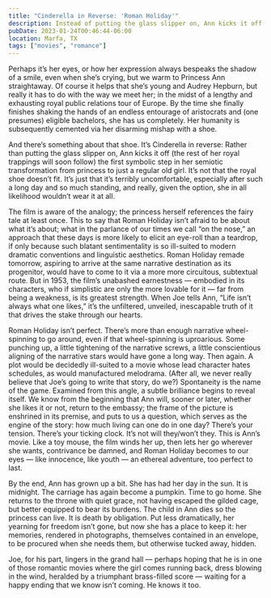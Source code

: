```yaml
---
title: "Cinderella in Reverse: 'Roman Holiday'"
description: Instead of putting the glass slipper on, Ann kicks it off.
pubDate: 2023-01-24T00:46:44-06:00
location: Marfa, TX
tags: ["movies", "romance"]
---
```

Perhaps it’s her eyes, or how her expression always bespeaks the shadow of a smile, even when she’s crying, but we warm to Princess Ann straightaway. Of course it helps that she’s young and Audrey Hepburn, but really it has to do with the way we meet her; in the midst of a lengthy and exhausting royal public relations tour of Europe. By the time she finally finishes shaking the hands of an endless entourage of aristocrats and (one presumes) eligible bachelors, she has us completely. Her humanity is subsequently cemented via her disarming mishap with a shoe.

And there’s something about that shoe. It’s Cinderella in reverse: Rather than putting the glass slipper on, Ann kicks it off (the rest of her royal trappings will soon follow) the first symbolic step in her semiotic transformation from princess to just a regular old girl. It’s not that the royal shoe doesn’t fit. It’s just that it’s terribly uncomfortable, especially after such a long day and so much standing, and really, given the option, she in all likelihood wouldn’t wear it at all.

The film is aware of the analogy; the princess herself references the fairy tale at least once. This to say that Roman Holiday isn’t afraid to be about what it’s about; what in the parlance of our times we call “on the nose,” an approach that these days is more likely to elicit an eye-roll than a teardrop, if only because such blatant sentimentality is so ill-suited to modern dramatic conventions and linguistic aesthetics. Roman Holiday remade tomorrow, aspiring to arrive at the same narrative destination as its progenitor, would have to come to it via a more more circuitous, subtextual route. But in 1953, the film’s unabashed earnestness — embodied in its characters, who if simplistic are only the more lovable for it — far from being a weakness, is its greatest strength. When Joe tells Ann, “Life isn’t always what one likes,” it’s the unfiltered, unveiled, inescapable truth of it that drives the stake through our hearts.

Roman Holiday isn’t perfect. There’s more than enough narrative wheel-spinning to go around, even if that wheel-spinning is uproarious. Some punching up, a little tightening of the narrative screws, a little conscientious aligning of the narrative stars would have gone a long way. Then again. A plot would be decidedly ill-suited to a movie whose lead character hates schedules, as would manufactured melodrama. (After all, we never really believe that Joe’s going to write that story, do we?) Spontaneity is the name of the game. Examined from this angle, a subtle brilliance begins to reveal itself. We know from the beginning that Ann will, sooner or later, whether she likes it or not, return to the embassy; the frame of the picture is enshrined in its premise, and puts to us a question, which serves as the engine of the story: how much living can one do in one day? There’s your tension. There’s your ticking clock. It’s not will they/won’t they. This is Ann’s movie. Like a toy mouse, the film winds her up, then lets her go wherever she wants, contrivance be damned, and Roman Holiday becomes to our eyes — like innocence, like youth — an ethereal adventure, too perfect to last.

By the end, Ann has grown up a bit. She has had her day in the sun. It is midnight. The carriage has again become a pumpkin. Time to go home. She returns to the throne with quiet grace, not having escaped the gilded cage, but better equipped to bear its burdens. The child in Ann dies so the princess can live. It is death by obligation. Put less dramatically, her yearning for freedom isn’t gone, but now she has a place to keep it: her memories, rendered in photographs, themselves contained in an envelope, to be procured when she needs them, but otherwise tucked away, hidden.

Joe, for his part, lingers in the grand hall — perhaps hoping that he is in one of those romantic movies where the girl comes running back, dress blowing in the wind, heralded by a triumphant brass-filled score — waiting for a happy ending that we know isn’t coming. He knows it too.
